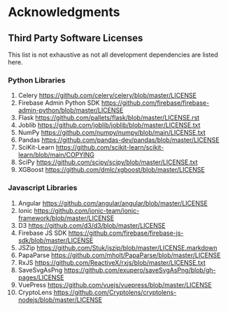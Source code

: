 # Acknowledgments

## Third Party Software Licenses

This list is not exhaustive as not all development dependencies are listed here.

### Python Libraries

1. Celery <https://github.com/celery/celery/blob/master/LICENSE>
1. Firebase Admin Python SDK <https://github.com/firebase/firebase-admin-python/blob/master/LICENSE>
1. Flask <https://github.com/pallets/flask/blob/master/LICENSE.rst>
1. Joblib <https://github.com/joblib/joblib/blob/master/LICENSE.txt>
1. NumPy <https://github.com/numpy/numpy/blob/main/LICENSE.txt>
1. Pandas <https://github.com/pandas-dev/pandas/blob/master/LICENSE>
1. SciKit-Learn <https://github.com/scikit-learn/scikit-learn/blob/main/COPYING>
1. SciPy <https://github.com/scipy/scipy/blob/master/LICENSE.txt>
1. XGBoost <https://github.com/dmlc/xgboost/blob/master/LICENSE>

### Javascript Libraries

1. Angular <https://github.com/angular/angular/blob/master/LICENSE>
1. Ionic <https://github.com/ionic-team/ionic-framework/blob/master/LICENSE>
1. D3 <https://github.com/d3/d3/blob/master/LICENSE>
1. Firebase JS SDK <https://github.com/firebase/firebase-js-sdk/blob/master/LICENSE>
1. JSZip <https://github.com/Stuk/jszip/blob/master/LICENSE.markdown>
1. PapaParse <https://github.com/mholt/PapaParse/blob/master/LICENSE>
1. RxJS <https://github.com/ReactiveX/rxjs/blob/master/LICENSE.txt>
1. SaveSvgAsPng <https://github.com/exupero/saveSvgAsPng/blob/gh-pages/LICENSE>
1. VuePress <https://github.com/vuejs/vuepress/blob/master/LICENSE>
1. CryptoLens <https://github.com/Cryptolens/cryptolens-nodejs/blob/master/LICENSE>
